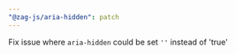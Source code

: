 ```yaml
---
"@zag-js/aria-hidden": patch
---
```


Fix issue where `aria-hidden` could be set `''` instead of 'true'

